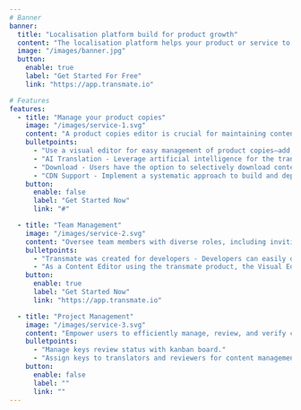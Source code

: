 ```yaml
---
# Banner
banner:
  title: "Localisation platform build for product growth"
  content: "The localisation platform helps your product or service to be adopt by all audience without any hassle. providing a good experience in their language."
  image: "/images/banner.jpg"
  button:
    enable: true
    label: "Get Started For Free"
    link: "https://app.transmate.io"

# Features
features:
  - title: "Manage your product copies"
    image: "/images/service-1.svg"
    content: "A product copies editor is crucial for maintaining content quality, consistency, and effectiveness. They are a key part of the content production process, playing a critical role in enhancing customer engagement and satisfaction"
    bulletpoints:
      - "Use a visual editor for easy management of product copies—add, edit, update, and delete keys effortlessly for a dynamic and responsive experience."
      - "AI Translation - Leverage artificial intelligence for the translation of product copies, enhancing the process with advanced contextual understanding for more accurate and nuanced language adaptation."
      - "Download - Users have the option to selectively download content from a designated language column as required or to download all language files collectively as a single zip file."
      - "CDN Support - Implement a systematic approach to build and deploy localized content onto a Content Delivery Network (CDN), enabling direct integration into your product for enhanced global user experiences."
    button:
      enable: false
      label: "Get Started Now"
      link: "#"

  - title: "Team Management"
    image: "/images/service-2.svg"
    content: "Oversee team members with diverse roles, including inviting customers to contribute as translators for product copies, and appointing developers and content editors to manage the content."
    bulletpoints:
      - "Transmate was created for developers - Developers can easily deploy to a Content Delivery Network (CDN) and utilize it with frontend technologies."
      - "As a Content Editor using the transmate product, the Visual Editor empowers me by equipping me with the necessary tools and functionality to efficiently manage and optimize localized content."      
    button:
      enable: true
      label: "Get Started Now"
      link: "https://app.transmate.io"

  - title: "Project Management"
    image: "/images/service-3.svg"
    content: "Empower users to efficiently manage, review, and verify content in the Kanban view through a straightforward drag-and-drop interface. Easily assign unreviewed and unverified keys to respective Translators and content editors for streamlined workflow coordination."
    bulletpoints:
      - "Manage keys review status with kanban board."
      - "Assign keys to translators and reviewers for content management."
    button:
      enable: false
      label: ""
      link: ""
---
```

